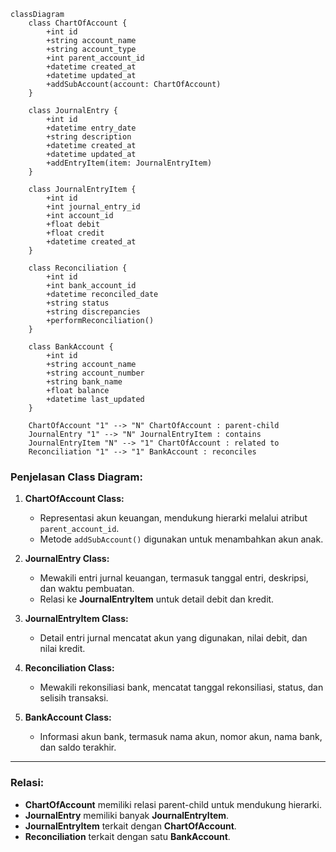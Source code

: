 ```mermaid
classDiagram
    class ChartOfAccount {
        +int id
        +string account_name
        +string account_type
        +int parent_account_id
        +datetime created_at
        +datetime updated_at
        +addSubAccount(account: ChartOfAccount)
    }

    class JournalEntry {
        +int id
        +datetime entry_date
        +string description
        +datetime created_at
        +datetime updated_at
        +addEntryItem(item: JournalEntryItem)
    }

    class JournalEntryItem {
        +int id
        +int journal_entry_id
        +int account_id
        +float debit
        +float credit
        +datetime created_at
    }

    class Reconciliation {
        +int id
        +int bank_account_id
        +datetime reconciled_date
        +string status
        +string discrepancies
        +performReconciliation()
    }

    class BankAccount {
        +int id
        +string account_name
        +string account_number
        +string bank_name
        +float balance
        +datetime last_updated
    }

    ChartOfAccount "1" --> "N" ChartOfAccount : parent-child
    JournalEntry "1" --> "N" JournalEntryItem : contains
    JournalEntryItem "N" --> "1" ChartOfAccount : related to
    Reconciliation "1" --> "1" BankAccount : reconciles
```

### **Penjelasan Class Diagram:**
1. **ChartOfAccount Class:**
   - Representasi akun keuangan, mendukung hierarki melalui atribut `parent_account_id`.
   - Metode `addSubAccount()` digunakan untuk menambahkan akun anak.

2. **JournalEntry Class:**
   - Mewakili entri jurnal keuangan, termasuk tanggal entri, deskripsi, dan waktu pembuatan.
   - Relasi ke **JournalEntryItem** untuk detail debit dan kredit.

3. **JournalEntryItem Class:**
   - Detail entri jurnal mencatat akun yang digunakan, nilai debit, dan nilai kredit.

4. **Reconciliation Class:**
   - Mewakili rekonsiliasi bank, mencatat tanggal rekonsiliasi, status, dan selisih transaksi.

5. **BankAccount Class:**
   - Informasi akun bank, termasuk nama akun, nomor akun, nama bank, dan saldo terakhir.

---

### **Relasi:**
- **ChartOfAccount** memiliki relasi parent-child untuk mendukung hierarki.
- **JournalEntry** memiliki banyak **JournalEntryItem**.
- **JournalEntryItem** terkait dengan **ChartOfAccount**.
- **Reconciliation** terkait dengan satu **BankAccount**.
